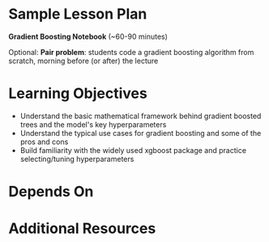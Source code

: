 # Sample Lesson Plan

**Gradient Boosting Notebook** (~60-90 minutes)

Optional:
**Pair problem**: students code a gradient boosting algorithm from scratch, morning before (or after) the lecture

# Learning Objectives

* Understand the basic mathematical framework behind gradient boosted trees and the model's key hyperparameters
* Understand the typical use cases for gradient boosting and some of the pros and cons
* Build familiarity with the widely used xgboost package and practice selecting/tuning hyperparameters

# Depends On

# Additional Resources